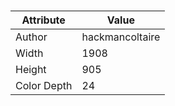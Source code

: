 # 
| Attribute | Value |
| ---  | ---     |
| Author | hackmancoltaire |
| Width | 1908 |
| Height | 905 |
| Color Depth | 24 |
